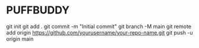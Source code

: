 # PUFFBUDDY
  git init
  git add .
  git commit -m "Initial commit"
  git branch -M main
  git remote add origin https://github.com/yourusername/your-repo-name.git
  git push -u origin main
  
